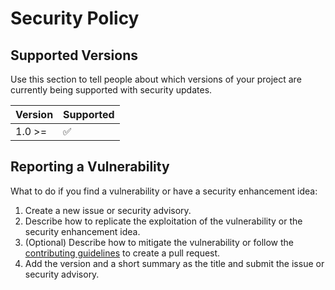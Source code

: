 # Security Policy

## Supported Versions

Use this section to tell people about which versions of your project are
currently being supported with security updates.

| Version | Supported          |
| ------- | ------------------ |
| 1.0 >= | :white_check_mark: |

## Reporting a Vulnerability

What to do if you find a vulnerability or have a security enhancement idea:
1. Create a new issue or security advisory.
2. Describe how to replicate the exploitation of the vulnerability or the security enhancement idea.
3. (Optional) Describe how to mitigate the vulnerability or follow the [contributing guidelines](.github/CONTRIBUTING.md) to create a pull request.
4. Add the version and a short summary as the title and submit the issue or security advisory.

